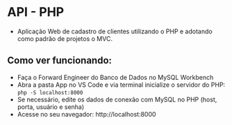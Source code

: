 # API - PHP
- Aplicação Web de cadastro de clientes utilizando o PHP e adotando como padrão de projetos o MVC.

## Como ver funcionando:
- Faça o Forward Engineer do Banco de Dados no MySQL Workbench
- Abra a pasta App no VS Code e via terminal inicialize o servidor do PHP:
 `php -S localhost:8000`
- Se necessário, edite os dados de conexão com MySQL no PHP (host, porta, usuário e senha)
- Acesse no seu navegador: http://localhost:8000
